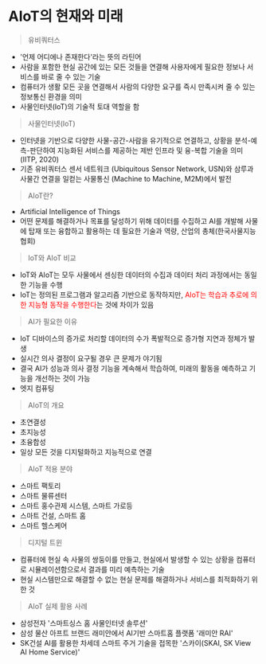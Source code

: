 # AIoT의 현재와 미래

> 유비쿼터스

- '언제 어디에나 존재한다'라는 뜻의 라틴어
- 사람을 포함한 현실 공간에 있는 모든 것들을 연결해 사용자에게 필요한 정보나 서비스를 바로 줄 수 있는 기술
- 컴퓨터가 생활 모든 곳을 연결해서 사람의 다양한 요구를 즉시 만족시켜 줄 수 있는 정보통신 환경을 의미
- 사물인터넷(IoT)의 기술적 토대 역할을 함

> 사물인터넷(IoT)

- 인터넷을 기반으로 다양한 사물-공간-사람을 유기적으로 연결하고, 상황을 분석-예측-판단하여 지능화된 서비스를 제공하는 제반 인프라 및 융-복합 기술을 의미(IITP, 2020)
- 기존 유비쿼터스 센서 네트워크 (Ubiquitous Sensor Network, USN)와 삼루과 사물간 연결을 일컫는 사물통신 (Machine to Machine, M2M)에서 발전

> AIoT란?

- Artificial Intelligence of Things
- 어떤 문제를 해결하거나 목표를 달성하기 위해 데이터를 수집하고 AI를 개발해 사물에 탑재 또는 융합하고 활용하는 데 필요한 기술과 역량, 산업의 총체(한국사물지능협회)

> IoT와 AIoT 비교

- IoT와 AIoT는 모두 사물에서 센싱한 데이터의 수집과 데이터 처리 과정에서는 동일한 기능을 수행
- IoT는 정의된 프로그램과 알고리즘 기반으로 동작하지만, <font color="red">AIoT는 학습과 추로에 의한 지능형 동작을 수행한다</font>는 것에 차이가 있음

> AI가 필요한 이유

- IoT 디바이스의 증가로 처리할 데이터의 수가 폭발적으로 증가형 지연과 정체가 발생
- 실시간 의사 결정이 요구될 경우 큰 문제가 야기됨
- 결국 AI가 성능과 의사 결정 기능을 계속해서 학습하여, 미래의 활동을 예측하고 기능을 개선하는 것이 가능
- 엣지 컴퓨팅

> AIoT의 개요

- 초연결성
- 초지능성
- 초융합성
- 일상 모든 것을 디지털화하고 지능적으로 연결

> AIoT 적용 분야

- 스마트 팩토리
- 스마트 물류센터
- 스마트 홍수관제 시스템, 스마트 가로등
- 스마트 건설, 스마트 홈
- 스마트 헬스케어

> 디지털 트윈

- 컴퓨터에 현실 속 사물의 쌍둥이를 만들고, 현실에서 발생할 수 있는 상황을 컴퓨터로 시뮬레이션함으로서 결과를 미리 예측하는 기술
- 현실 시스템만으로 해결할 수 없는 현실 문제를 해결하거나 서비스를 최적화하기 위한 것

> AIoT 실제 활용 사례

- 삼성전자 '스마트싱스 홈 사물인터넷 솔루션'
- 삼성 물산 아프트 브랜드 래미안에서 AI기반 스마트홈 플랫폼 '래미안 RAI'
- SK건설 AI를 활용한 차세데 스마트 주거 기술을 접목한 '스카이(SKAI, SK View AI Home Service)'
